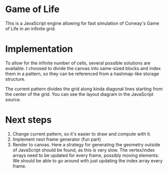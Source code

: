 Game of Life
============

This is a JavaScript engine allowing for fast simulation of Conway's Game of Life
in an infinite grid.

Implementation
==============

To allow for the infinite number of cells, several possible
solutions are available. I choosed to divide the canvas into same-sized blocks
and index them in a pattern, so they can be referenced from a hashmap-like
storage structure.

The current pattern divides the grid along kinda diagonal lines starting from
the center of the grid. You can see the layout diagram in the JavaScript source.

Next steps
==========
1. Change current pattern, so it's easier to draw and compute with it.
2. Implement next frame generator (fun part)
3. Render to canvas. Here a strategy for generating the geometry outside of
   JavaScript should be found, as this is very slow. The vertex/index arrays
   need to be updated for every frame, possibly moving elements. We should
   be able to go around with just updating the index array every frame.

